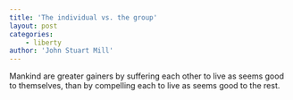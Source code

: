 ```yaml
---
title: 'The individual vs. the group'
layout: post
categories:
    - liberty
author: 'John Stuart Mill'
---
```


Mankind are greater gainers by suffering each other to live as seems good to themselves, than by compelling each to live as seems good to the rest.